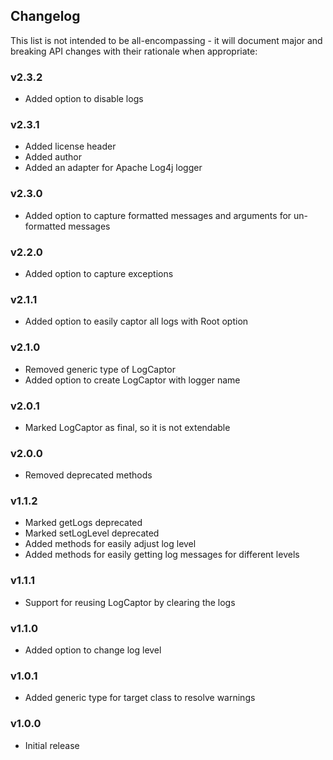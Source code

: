<h2 class="github">Changelog</h2>

This list is not intended to be all-encompassing - it will document major and breaking API 
changes with their rationale when appropriate:

### v2.3.2
- Added option to disable logs
### v2.3.1
- Added license header
- Added author
- Added an adapter for Apache Log4j logger
### v2.3.0
- Added option to capture formatted messages and arguments for un-formatted messages
### v2.2.0
- Added option to capture exceptions
### v2.1.1
- Added option to easily captor all logs with Root option
### v2.1.0
- Removed generic type of LogCaptor
- Added option to create LogCaptor with logger name
### v2.0.1
- Marked LogCaptor as final, so it is not extendable
### v2.0.0
- Removed deprecated methods
### v1.1.2
- Marked getLogs deprecated
- Marked setLogLevel deprecated
- Added methods for easily adjust log level
- Added methods for easily getting log messages for different levels
### v1.1.1
- Support for reusing LogCaptor by clearing the logs
### v1.1.0
- Added option to change log level
### v1.0.1
- Added generic type for target class to resolve warnings
### v1.0.0
- Initial release